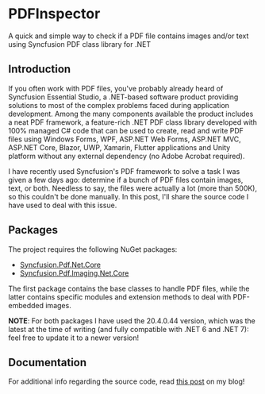 # PDFInspector
A quick and simple way to check if a PDF file contains images and/or text using Syncfusion PDF class library for .NET

## Introduction
If you often work with PDF files, you've probably already heard of Syncfusion Essential Studio, a .NET-based software product providing solutions to most of the complex problems faced during application development. Among the many components available the product includes a neat PDF framework, a feature-rich .NET PDF class library developed with 100% managed C# code that can be used to create, read and write PDF files using Windows Forms, WPF, ASP.NET Web Forms, ASP.NET MVC, ASP.NET Core, Blazor, UWP, Xamarin, Flutter applications and Unity platform without any external dependency (no Adobe Acrobat required).

I have recently used Syncfusion's PDF framework to solve a task I was given a few days ago: determine if a bunch of PDF files contain images, text, or both. Needless to say, the files were actually a lot (more than 500K), so this couldn't be done manually. In this post, I'll share the source code I have used to deal with this issue.

## Packages
The project requires the following NuGet packages:
* [Syncfusion.Pdf.Net.Core](https://www.nuget.org/packages/Syncfusion.Pdf.Net.Core?WT.mc_id=DT-MVP-5003202)
* [Syncfusion.Pdf.Imaging.Net.Core](https://www.nuget.org/packages/Syncfusion.Pdf.Imaging.Net.Core/?WT.mc_id=DT-MVP-5003202)

The first package contains the base classes to handle PDF files, while the latter contains specific modules and extension methods to deal with PDF-embedded images.

**NOTE**: For both packages I have used the 20.4.0.44 version, which was the latest at the time of writing (and fully compatible with .NET 6 and .NET 7): feel free to update it to a newer version!

## Documentation
For additional info regarding the source code, read [this post](https://www.ryadel.com/en/c-sharp-pdf-contains-images-text-net/) on my blog!
